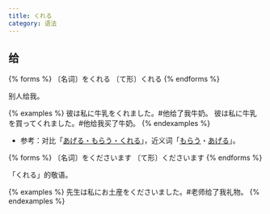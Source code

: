 ```yaml
---
title: くれる
category: 语法
---
```


## 给

{% forms %}
〔名词〕をくれる
〔て形〕くれる
{% endforms %}

别人给我。

{% examples %}
彼は私に牛乳をくれました。#他给了我牛奶。
彼は私に牛乳を買ってくれました。#他给我买了牛奶。
{% endexamples %}

- 参考：对比「[あげる・もらう・くれる](/grammar-diff/ageru-morau-kureru)」，近义词「[もらう](../morau)・[あげる](../ageru)」。

{% forms %}
〔名词〕をくださいます
〔て形〕くださいます
{% endforms %}

「くれる」的敬语。

{% examples %}
先生は私にお土産をくださいました。#老师给了我礼物。
{% endexamples %}
